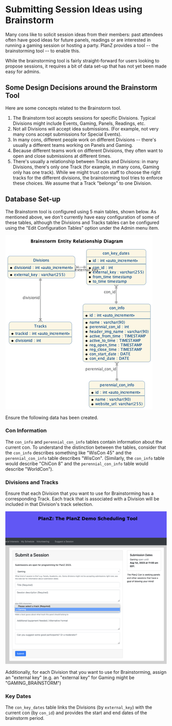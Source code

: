 # Submitting Session Ideas using Brainstorm

Many cons like to solicit session ideas from their members: past attendees often have good ideas for future panels, readings or are interested in running a gaming session or hosting a party. PlanZ provides a tool -- the brainstorming tool -- to enable this.

While the brainstorming tool is fairly straight-forward for users looking to propose sessions, it requires a bit of data set-up that has not yet been made easy for admins.

## Some Design Decisions around the Brainstorm Tool

Here are some concepts related to the Brainstorm tool.

1. The Brainstorm tool accepts sessions for specific Divisions. Typical Divisions might include Events, Gaming, Panels, Readings, etc.
2. Not all Divisions will accept idea submissions. (For example, not very many cons accept submissions for Special Events). 
3. In many cons, different people work on different Divisions -- there's usually a different teams working on Panels and Gaming.
4. Because different teams work on different Divisions, they often want to open and close submissions at different times.
5. There's usually a relationship between Tracks and Divisions: in many Divisions, there's only one Track (for example, in many cons, Gaming only has one track). While we might trust con staff to choose the right tracks for the different divisions, the brainstorming tool tries to enforce these choices. We assume that a Track "belongs" to one Division.

## Database Set-up

The Brainstorm tool is configured using 5 main tables, shown below. As mentioned above, we don't currently have easy configuration of some of these tables, although the Divisions and Tracks tables can be configured using the "Edit Configuration Tables" option under the Admin menu item.

![Database Tables](./images/brainstorm_db.png)

Ensure the following data has been created.

### Con Information

The `con_info` and `perennial_con_info` tables contain information about the current con. To understand the distinction between the tables, consider that the `con_info` describes something like "WisCon 45" and the `perennial_con_info` table describes "WisCon". (Similarly, the `con_info` table would describe "ChiCon 8" and the `perennial_con_info` table would describe "WorldCon").

### Divisions and Tracks

Ensure that each Division that you want to use for Brainstorming has a corresponding Track. Each track that is associated with a Division will be included in that Division's track selection.

![The Brainstorm Main Screen](./images/brainstorm_screen.png)

Additionally, for each Division that you want to use for Brainstorming, assign an "external key" (e.g. an "external key" for Gaming might be "GAMING_BRAINSTORM")

### Key Dates

The `con_key_dates` table links the Divisions (by `external_key`) with the current con (by `con_id`) and provides the start and end dates of the brainstorm period.